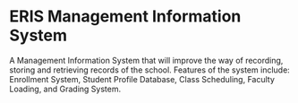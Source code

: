 # ERIS Management Information System

A Management Information System that will improve the way of recording, storing and retrieving records of the school. Features of the system include: Enrollment System, Student Profile Database, Class Scheduling, Faculty Loading, and Grading System.

